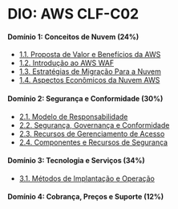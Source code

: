 # DIO: AWS CLF-C02

#### Domínio 1: Conceitos de Nuvem (24%)
* [1.1. Proposta de Valor e Benefícios da AWS][1.1]
* [1.2. Introdução ao AWS WAF][1.2]
* [1.3. Estratégias de Migração Para a Nuvem][1.3]
* [1.4. Aspectos Econômicos da Nuvem AWS][1.4]

#### Domínio 2: Segurança e Conformidade (30%)
* [2.1. Modelo de Responsabilidade][2.1]
* [2.2. Segurança, Governança e Conformidade][2.2]
* [2.3. Recursos de Gerenciamento de Acesso][2.3]
* [2.4. Componentes e Recursos de Segurança][2.4]

#### Domínio 3: Tecnologia e Serviços (34%)
* [3.1. Métodos de Implantação e Operação][3.1]

#### Domínio 4: Cobrança, Preços e Suporte (12%)

[1.1]: https://github.com/digitalinnovationone/aws-clf-c02/wiki/1.1.-Proposta-de-Valor-e-Benef%C3%ADcios-da-Nuvem-AWS
[1.2]: https://github.com/digitalinnovationone/aws-clf-c02/wiki/1.2.-Introdu%C3%A7%C3%A3o-ao-AWS-Well%E2%80%90Architected-Framework
[1.3]: https://github.com/digitalinnovationone/aws-clf-c02/wiki/1.3.-Estrat%C3%A9gias-de-Migra%C3%A7%C3%A3o-Para-a-Nuvem-Com-AWS-CAF
[1.4]: https://github.com/digitalinnovationone/aws-clf-c02/wiki/1.4.-Aspectos-Econ%C3%B4micos-da-Nuvem-AWS
[2.1]: https://github.com/digitalinnovationone/aws-clf-c02/wiki/2.1.-Modelo-de-Responsabilidade-Compartilhada-da-AWS
[2.2]: https://github.com/digitalinnovationone/aws-clf-c02/wiki/2.2.-Seguran%C3%A7a,-Governan%C3%A7a-e-Conformidade-na-Nuvem-AWS
[2.3]: https://github.com/digitalinnovationone/aws-clf-c02/wiki/2.3.-Recursos-de-Gerenciamento-de-Acesso-da-AWS
[2.4]: https://github.com/digitalinnovationone/aws-clf-c02/wiki/2.4.-Componentes-e-Recursos-de-Seguran%C3%A7a-na-AWS
[3.1]: https://github.com/digitalinnovationone/aws-clf-c02/wiki/3.1.-M%C3%A9todos-de-Implanta%C3%A7%C3%A3o-e-Opera%C3%A7%C3%A3o